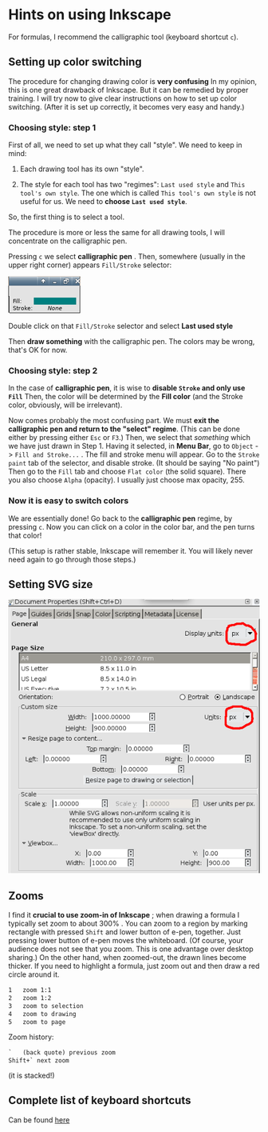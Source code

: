 # Hints on using Inkscape

For formulas, I recommend the calligraphic tool (keyboard shortcut `c`).

## Setting up color switching

The procedure for changing drawing color is __very confusing__ 
In my opinion, this is one great drawback of Inkscape.
But it can be remedied by proper training. 
I will try now to give clear instructions on how to set up color switching. 
(After it is set up correctly, it becomes very easy and handy.)

### Choosing style: step 1

First of all, we need to set up what they call "style". We need to keep in mind:

1. Each drawing tool has its own "style". 

1. The style for each tool has two "regimes": `Last used style` and `This tool's own style`.
   The one which is called `This tool's own style` is not useful for us. We need to __choose `Last used style`__.

So, the first thing is to select a tool.

The procedure is more or less the same for all drawing tools, I will concentrate on the calligraphic pen.

Pressing `c` we select __calligraphic pen__ . Then, somewhere (usually in the upper right corner) appears `Fill/Stroke` selector:

![Fill-stroke selector](images/fill-and-stroke.png?raw=true)

Double click on that `Fill/Stroke` selector and select __Last used style__

Then __draw something__ with the calligraphic pen. The colors may be wrong, that's OK for now.

### Choosing style: step 2

In the case of __calligraphic pen__, it is wise to __disable `Stroke` and only use `Fill`__
Then, the color will be determined by the __Fill color__ (and the Stroke color, obviously, will be irrelevant).

Now comes probably the most confusing part. We must __exit the calligraphic pen and return to the "select" regime__.
(This can be done either by pressing either `Esc` or  `F3`.)
Then, we select that _something_ which we have just drawn in Step 1. 
Having it selected, in __Menu Bar__, go to `Object` -> `Fill and Stroke...` . The fill and stroke menu will appear.
Go to the `Stroke paint` tab of the selector, and disable stroke. (It should be saying "No paint")
Then go to the `Fill` tab and choose `Flat color` (the solid square). There you also choose `Alpha` (opacity). 
I usually just choose max opacity, 255.

### Now it is easy to switch colors

We are essentially done! Go back to the __calligraphic pen__ regime, by pressing `c`. 
Now you can click on a color in the color bar, and the pen turns that color!

(This setup is rather stable, Inkscape will remember it. You will likely never need again to go through those steps.)

## Setting SVG size

![Setting image size](images/inkscape_set-image-size.png?raw=true)

## Zooms

I find it __crucial to use zoom-in of Inkscape__ ; when drawing a formula I typically set zoom
to about 300% . You can zoom to a region by marking rectangle with pressed `Shift` and
lower button of e-pen, together. Just pressing lower button of e-pen moves the whiteboard.
(Of course, your audience does not see that you zoom. This is one advantage over desktop sharing.)
On the other hand, when zoomed-out, the drawn lines become thicker. If you need to highlight
a formula, just zoom out and then draw a red circle around it. 

    1	zoom 1:1
    2	zoom 1:2
    3	zoom to selection
    4	zoom to drawing
    5	zoom to page

Zoom history:

    `	(back quote) previous zoom
    Shift+`	next zoom

(it is stacked!)


## Complete list of keyboard shortcuts

Can be found [here](http://www-mdp.eng.cam.ac.uk/web/CD/deskapps/inkscape/keyshortcuts.html)



